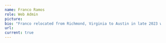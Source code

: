 ```yaml
---
name: Franco Ramos
role: Web Admin
picture: 
bio: "Franco relocated from Richmond, Virginia to Austin in late 2023 with a goal of making games. Joining the committee at the end of 2024, he wants to help make sure the community has a place to meet up and talk about games. Graduating from ACC’s game design program, Franco works on project after project learning the ropes of game making. When not working, he explores Austin - drawing the people, places and things he comes across."
url: 
current: true
---
```

